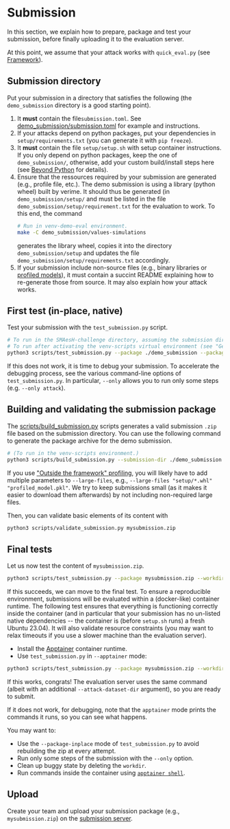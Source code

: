 # Submission

In this section, we explain how to prepare, package and test your submission,
before finally uploading it to the evaluation server.

At this point, we assume that your attack works with `quick_eval.py` (see [Framework](./framework.md)).


## Submission directory

Put your submission in a directory that satisfies the following (the
`demo_submission` directory is a good starting point).

1. It **must** contain the file`submission.toml`. See
   [demo_submission/submission.toml](https://github.com/simple-crypto/SMAesH-challenge/blob/main/demo_submission/submission.toml)
   for example and instructions.
1. If your attacks depend on python packages, put your dependencies in
   `setup/requirements.txt` (you can generate it with `pip freeze`).
1. It **must** contain the file `setup/setup.sh` with setup container
   instructions. If you only depend on python packages, keep the one of
   `demo_submission/`, otherwise, add your custom build/install steps here (see
   [Beyond Python](./not_python.md) for details).
1. Ensure that the ressources required by your submission are generated (e.g.,
   profile file, etc.). The demo submission is using a library (python wheel)
   built by verime. It should thus be generated (in `demo_submission/setup/`
   and must be listed in the file `demo_submission/setup/requirement.txt` for
   the evaluation to work. 
   To this end, the command
   ```bash
   # Run in venv-demo-eval environment.
   make -C demo_submission/values-simulations 
   ```
   generates the library wheel, copies it into the directory
   `demo_submission/setup` and updates the file
   `demo_submission/setup/requirements.txt` accordingly.
1. If your submission include non-source files (e.g., binary libraries or
   [profiled models](./profiling.md#outside-the-framework)), it must contain a
   succint README explaining how to re-generate those from source. It may also
   explain how your attack works.


## First test (in-place, native)

Test your submission with the `test_submission.py` script.
```bash
# To run in the SMAesH-challenge directory, assuming the submission directory is still demo_submission.
# To run after activating the venv-scripts virtual environment (see "Getting Started").
python3 scripts/test_submission.py --package ./demo_submission --package-inplace --workdir workdir-eval-inplace --dataset-dir $SMAESH_DATASET
```

If this does not work, it is time to debug your submission. To accelerate the
debugging process, see the various command-line options of
`test_submission.py`. In particular, `--only` allows you to run only some steps
(e.g. `--only attack`).


## Building and validating the submission package

The
[scripts/build_submission.py](https://github.com/simple-crypto/SMAesH-challenge/blob/main/demo_submission/quick_eval.py)
scripts
generates a valid submission `.zip` file based on the submission directory. You can use the following command to generate
the package archive for the demo submission. 
```bash
# (To run in the venv-scripts environment.)
python3 scripts/build_submission.py --submission-dir ./demo_submission --package-file mysubmission.zip --large-files "setup/*.whl"
```
If you use ["Outside the framework" profiling](./profilind.md), you will likely
have to add multiple parameters to `--large-files`, e.g., `--large-files "setup/*.whl" "profiled_model.pkl"`.
We try to keep submissions small (as it makes it easier to download them
afterwards) by not including non-required large files.

Then, you can validate basic elements of its content with
```bash
python3 scripts/validate_submission.py mysubmission.zip
```

## Final tests

Let us now test the content of `mysubmission.zip`.
```bash
python3 scripts/test_submission.py --package mysubmission.zip --workdir workdir-eval-inplace --dataset-dir $SMAESH_DATASET
```

If this succeeds, we can move to the final test. To ensure a reproducible
environment, submissions will be evaluated within a (docker-like) container
runtime.
The following test ensures that everything is functioning correctly inside the
container (and in particular that your submission has no un-listed native
dependencies -- the container is (before `setup.sh` runs) a fresh Ubuntu 23.04).
It will also validate resource constraints (you may want to relax timeouts if you
use a slower machine than the evaluation server).

- Install the [Apptainer](https://apptainer.org/) container runtime.
- Use `test_submission.py` in `--apptainer` mode:
```bash 
python3 scripts/test_submission.py --package mysubmission.zip --workdir workdir-eval-inplace --dataset-dir $SMAESH_DATASET --apptainer
```

If this works, congrats! The evaluation server uses the same command (albeit
with an additional `--attack-dataset-dir` argument), so you are ready to submit.

If it does not work, for debugging, note that the `apptainer` mode prints the
commands it runs, so you can see what happens.

You may want to:
- Use the `--package-inplace` mode of `test_submission.py` to avoid rebuilding the zip at every attempt.
- Run only some steps of the submission with the `--only` option.
- Clean up buggy state by deleting the `workdir`.
- Run commands inside the container using [`apptainer shell`](https://apptainer.org/docs/user/main/index.html).


## Upload

Create your team and upload your submission package (e.g., `mysubmission.zip`) on the
[submission server](https://submit.smaesh-challenge.simple-crypto.org/). 
